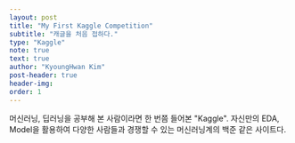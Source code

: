 ```yaml
---
layout: post
title: "My First Kaggle Competition"
subtitle: "캐글을 처음 접하다."
type: "Kaggle"
note: true
text: true
author: "KyoungHwan Kim"
post-header: true
header-img:
order: 1
---
```


머신러닝, 딥러닝을 공부해 본 사람이라면 한 번쯤 들어본 "Kaggle".
자신만의 EDA, Model을 활용하여 다양한 사람들과 경쟁할 수 있는 머신러닝계의 백준 같은 사이트다.